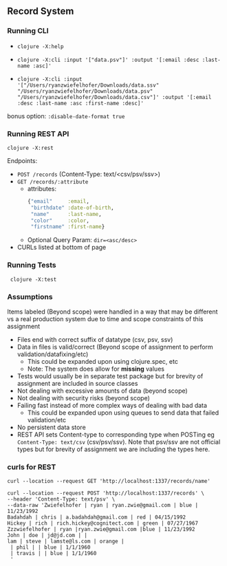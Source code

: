 ## Record System

### Running CLI
- `clojure -X:help`

- `clojure -X:cli :input '["data.psv"]' :output '[:email :desc :last-name :asc]'`

- `clojure -X:cli :input '["/Users/ryanzwiefelhofer/Downloads/data.ssv" "/Users/ryanzwiefelhofer/Downloads/data.psv" "/Users/ryanzwiefelhofer/Downloads/data.csv"]' :output '[:email :desc :last-name :asc :first-name :desc]'`

bonus option:
`:disable-date-format true`

### Running REST API
`clojure -X:rest`

Endpoints:
- `POST /records` (Content-Type: text/<csv/psv/ssv>)
- `GET /records/:attribute`
  - attributes:
    ```clojure
    {"email"     :email,
     "birthdate" :date-of-birth,
     "name"      :last-name,
     "color"     :color,
     "firstname" :first-name}
    ```
  - Optional Query Param: `dir=<asc/desc>`
- CURLs listed at bottom of page

### Running Tests
` clojure -X:test`

### Assumptions

Items labeled (Beyond scope) were handled in a way that may be different vs a real production system due to time and scope constraints of this assignment

- Files end with correct  suffix of datatype (csv, psv, ssv)
- Data in files is valid/correct (Beyond scope of assignment to perform validation/datafixing/etc)
    - This could be expanded upon using clojure.spec, etc
    - Note: The system does allow for **missing** values
- Tests would usually be in separate test package but for brevity of assignment are included in source classes
- Not dealing with excessive amounts of data (beyond scope)
- Not dealing with security risks (beyond scope)
- Failing fast instead of more complex ways of dealing with bad data
    - This could be expanded upon using queues to send data that failed validation/etc
- No persistent data store
- REST API sets Content-type to corresponding type when POSTing eg `Content-Type: text/csv` (csv/psv/ssv). Note that psv/ssv are not official types but for brevity of assignment we are including the types here.


### curls for REST
```shell
curl --location --request GET 'http://localhost:1337/records/name'
```

```shell
curl --location --request POST 'http://localhost:1337/records' \
--header 'Content-Type: text/psv' \
--data-raw 'Zwiefelhofer | ryan | ryan.zwie@gmail.com | blue | 11/23/1992
Badahdah | chris | a.badahdah@gmail.com | red | 04/15/1992
Hickey | rich | rich.hickey@cognitect.com | green | 07/27/1967
Zzzwiefelhofer | ryan |ryan.zwie@gmail.com |blue | 11/23/1992
John | doe | jd@jd.com | |
lam | steve | lamste@ls.com | orange |
 | phil | | blue | 1/1/1960
 | travis | | blue | 1/1/1960
 '
```

